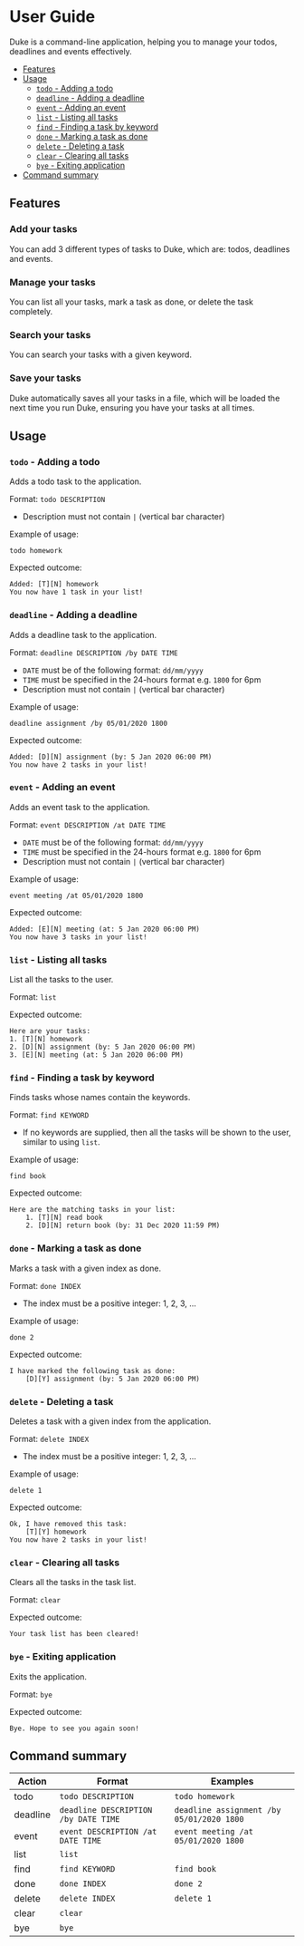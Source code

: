 # User Guide

Duke is a command-line application, helping you to manage your todos, deadlines and events effectively.

- [Features](#features)
- [Usage](#usage)
    - [`todo` - Adding a todo](#todo---adding-a-todo)
    - [`deadline` - Adding a deadline](#deadline---adding-a-deadline)
    - [`event` - Adding an event](#event---adding-an-event)
    - [`list` - Listing all tasks](#list---listing-all-tasks)
    - [`find` - Finding a task by keyword](#find---finding-a-task-by-keyword)
    - [`done` - Marking a task as done](#done---marking-a-task-as-done)
    - [`delete` - Deleting a task](#delete---deleting-a-task)
    - [`clear` - Clearing all tasks](#clear---clearing-all-tasks)
    - [`bye` - Exiting application](#bye---exiting-application)
- [Command summary](#command-summary)

## Features 

### Add your tasks
You can add 3 different types of tasks to Duke, which are: todos, deadlines and events.

### Manage your tasks
You can list all your tasks, mark a task as done, or delete the task completely.

### Search your tasks
You can search your tasks with a given keyword.

### Save your tasks
Duke automatically saves all your tasks in a file, which will be loaded the next time you run Duke, ensuring you have your tasks at all times.

## Usage

### `todo` - Adding a todo

Adds a todo task to the application.

Format: `todo DESCRIPTION`

- Description must not contain `|` (vertical bar character)

Example of usage:

`todo homework`

Expected outcome:

```
Added: [T][N] homework
You now have 1 task in your list!
```

### `deadline` - Adding a deadline

Adds a deadline task to the application.

Format: `deadline DESCRIPTION /by DATE TIME`

- `DATE` must be of the following format: `dd/mm/yyyy`
- `TIME` must be specified in the 24-hours format e.g. `1800` for 6pm
- Description must not contain `|` (vertical bar character)

Example of usage:

`deadline assignment /by 05/01/2020 1800`

Expected outcome:

```
Added: [D][N] assignment (by: 5 Jan 2020 06:00 PM)
You now have 2 tasks in your list!
```

### `event` - Adding an event

Adds an event task to the application.

Format: `event DESCRIPTION /at DATE TIME`

- `DATE` must be of the following format: `dd/mm/yyyy`
- `TIME` must be specified in the 24-hours format e.g. `1800` for 6pm
- Description must not contain `|` (vertical bar character)

Example of usage:

`event meeting /at 05/01/2020 1800`

Expected outcome:

```
Added: [E][N] meeting (at: 5 Jan 2020 06:00 PM)
You now have 3 tasks in your list!
```

### `list` - Listing all tasks

List all the tasks to the user.

Format: `list`

Expected outcome:

```
Here are your tasks:
1. [T][N] homework
2. [D][N] assignment (by: 5 Jan 2020 06:00 PM)
3. [E][N] meeting (at: 5 Jan 2020 06:00 PM)
```

### `find` - Finding a task by keyword

Finds tasks whose names contain the keywords. 

Format: `find KEYWORD`

- If no keywords are supplied, then all the tasks will be shown to the user, similar to using `list`.

Example of usage:

`find book`

Expected outcome:

```
Here are the matching tasks in your list:
    1. [T][N] read book
    2. [D][N] return book (by: 31 Dec 2020 11:59 PM)
```

### `done` - Marking a task as done

Marks a task with a given index as done.

Format: `done INDEX`

- The index must be a positive integer: 1, 2, 3, ...

Example of usage:

`done 2`

Expected outcome:

```
I have marked the following task as done:
    [D][Y] assignment (by: 5 Jan 2020 06:00 PM)
```

### `delete` - Deleting a task

Deletes a task with a given index from the application.

Format: `delete INDEX`

- The index must be a positive integer: 1, 2, 3, ...

Example of usage:

`delete 1`

Expected outcome:

```
Ok, I have removed this task:
    [T][Y] homework
You now have 2 tasks in your list!
```

### `clear` - Clearing all tasks

Clears all the tasks in the task list.

Format: `clear`

Expected outcome:

```
Your task list has been cleared!
```

### `bye` - Exiting application

Exits the application.

Format: `bye`

Expected outcome:

```
Bye. Hope to see you again soon!
```

## Command summary

Action | Format | Examples
------ | -------| --------
todo | `todo DESCRIPTION` | `todo homework`
deadline | `deadline DESCRIPTION /by DATE TIME` | `deadline assignment /by 05/01/2020 1800`
event | `event DESCRIPTION /at DATE TIME` | `event meeting /at 05/01/2020 1800`
list | `list`
find | `find KEYWORD` | `find book`
done | `done INDEX` | `done 2`
delete | `delete INDEX` | `delete 1`
clear | `clear`
bye | `bye`

